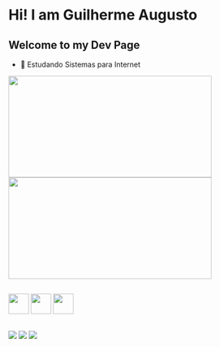 # Hi! I am Guilherme Augusto
## Welcome to my Dev Page

- 🌱 Estudando Sistemas para Internet
<div>
  <a href="https://github.com/GuilhermeACSM/">
    <img height=200 width=400 align="center" src="https://github-readme-stats.vercel.app/api?username=GuilhermeACSM&card_width=320&theme=github_dark" />
  </a>
  <a href="https://github.com/GuilhermeACSM/">
    <img height=200 width=400 align="center" src="https://github-readme-stats.vercel.app/api/top-langs?username=GuilhermeACSM&layout=compact&langs_count=10&card_width=320&theme=github_dark" />
  </a>
</div>

##

<div>
  <img width=40 src="https://cdn.jsdelivr.net/gh/devicons/devicon@latest/icons/html5/html5-original.svg" />
  <img width=40 src="https://cdn.jsdelivr.net/gh/devicons/devicon@latest/icons/css3/css3-original.svg" />
  <img width=40 src="https://cdn.jsdelivr.net/gh/devicons/devicon@latest/icons/javascript/javascript-original.svg" />
</div>  

##

<div> 
  <a href="https://www.instagram.com/acsmguilherme/" target="_blank"><img src="https://img.shields.io/badge/-Instagram-%23E4405F?style=for-the-badge&logo=instagram&logoColor=white"></a>
  <a href = "mailto:zguilhermegn@gmail.com"><img src="https://img.shields.io/badge/-Gmail-%23333?style=for-the-badge&logo=gmail&logoColor=white" target="_blank"></a>
  <a href="https://www.linkedin.com/in/guilherme-augusto-corrêa-salgado-moreira-254019313/" target="_blank"><img src="https://img.shields.io/badge/-LinkedIn-%230077B5?style=for-the-badge&logo=linkedin&logoColor=white"></a> 
</div>

